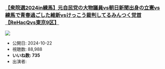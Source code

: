 ### [【衆院選2024in練馬】元自民党の大物議員vs朝日新聞出身の立憲vs練馬で青春過ごした維新vsけっこう裁判してるみんつく党首【ReHacQvs東京9区】](https://www.youtube.com/watch?v=ug-piUK_0HI)
[![](https://img.youtube.com/vi/ug-piUK_0HI/sddefault.jpg)](https://www.youtube.com/watch?v=ug-piUK_0HI)
-   公開日: 2024-10-22
-   視聴数: 88,988
-   **いいね数: 735**
-   出演者: 
